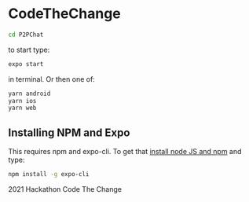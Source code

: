 # CodeTheChange

```bash
cd P2PChat
```
to start type:
```bash
expo start
```
in terminal. Or then one of:
```bash
yarn android
yarn ios
yarn web
```

## Installing NPM and Expo

This requires npm and expo-cli. To get that [install node JS and npm](https://nodejs.org/en/download/)
and type:
```bash
npm install -g expo-cli
```

2021 Hackathon Code The Change 
